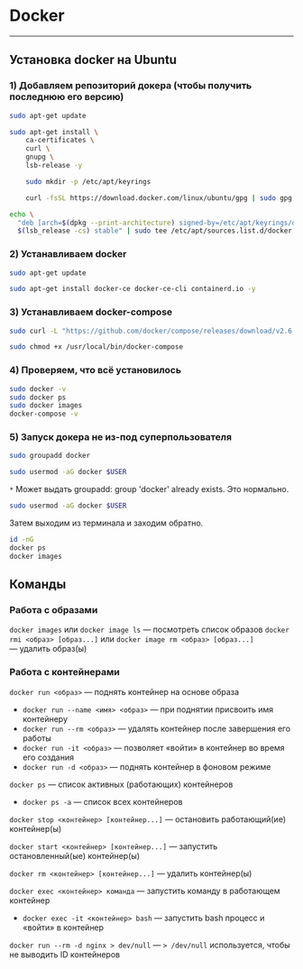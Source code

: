 # Docker
---------------------------------------------------
## Установка docker на Ubuntu
### 1) Добавляем репозиторий докера (чтобы получить последнюю его версию)
```bash
sudo apt-get update
```

```bash
sudo apt-get install \
    ca-certificates \
    curl \
    gnupg \
    lsb-release -y
```

```bash
    sudo mkdir -p /etc/apt/keyrings
```

```bash
    curl -fsSL https://download.docker.com/linux/ubuntu/gpg | sudo gpg --dearmor -o /etc/apt/keyrings/docker.gpg
```

```bash
echo \
  "deb [arch=$(dpkg --print-architecture) signed-by=/etc/apt/keyrings/docker.gpg] https://download.docker.com/linux/ubuntu \
  $(lsb_release -cs) stable" | sudo tee /etc/apt/sources.list.d/docker.list > /dev/null
```

### 2) Устанавливаем docker

```bash
sudo apt-get update
```

```bash
sudo apt-get install docker-ce docker-ce-cli containerd.io -y
```

### 3) Устанавливаем docker-compose

```bash
sudo curl -L "https://github.com/docker/compose/releases/download/v2.6.0/docker-compose-$(uname -s)-$(uname -m)" -o /usr/local/bin/docker-compose
```

```bash
sudo chmod +x /usr/local/bin/docker-compose
```

### 4) Проверяем, что всё установилось
```bash
sudo docker -v
sudo docker ps
sudo docker images
docker-compose -v
```

### 5) Запуск докера не из-под суперпользователя
```bash
sudo groupadd docker
```

```bash
sudo usermod -aG docker $USER
```
`*` Может выдать groupadd: group 'docker' already exists. Это нормально.

```bash
sudo usermod -aG docker $USER
```
Затем выходим из терминала и заходим обратно.

```bash
id -nG
docker ps
docker images
```

## Команды
### Работа с образами
`docker images` или `docker image ls` — посмотреть список образов
`docker rmi <образ> [образ...]` или `docker image rm <образ> [образ...]` — удалить образ(ы)

### Работа с контейнерами
`docker run <образ>` — поднять контейнер на основе образа
- `docker run --name <имя> <образ>` — при поднятии присвоить имя контейнеру
- `docker run --rm <образ>` — удалять контейнер после завершения его работы
- `docker run -it <образ>` — позволяет «войти» в контейнер во время его создания
- `docker run -d <образ>` — поднять контейнер в фоновом режиме

`docker ps` — список активных (работающих) контейнеров
- `docker ps -a` — список всех контейнеров

`docker stop <контейнер> [контейнер...]` — остановить работающий(ие) контейнер(ы)

`docker start <контейнер> [контейнер...]` — запустить остановленный(ые) контейнер(ы)

`docker rm <контейнер> [контейнер...]` — удалить контейнер(ы)

`docker exec <контейнер> команда` — запустить команду в работающем контейнер
- `docker exec -it <контейнер> bash` — запустить bash процесс и «войти» в контейнер

`docker run --rm -d nginx > dev/null` — `> /dev/null` используется, чтобы не выводить ID контейнеров

